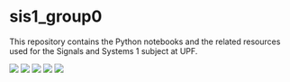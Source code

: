 # sis1_group0

This repository contains the Python notebooks and the related resources used for the Signals and Systems 1 subject at UPF.

![](https://img.shields.io/badge/Lab%200-100%25-success?style=for-the-badge) ![](https://img.shields.io/badge/Lab%201-100%25-success?style=for-the-badge) ![](https://img.shields.io/badge/Lab%202-100%25-success?style=for-the-badge) ![](https://img.shields.io/badge/Lab%203-100%25-success?style=for-the-badge)
![](https://img.shields.io/badge/Lab%203-0%25-inactive?style=for-the-badge)
